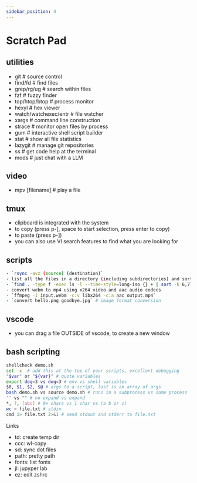```yaml
---
sidebar_position: 4
---
```


# Scratch Pad

## utilities

- git # source control
- find/fd # find files
- grep/rg/ug # search within files
- fzf # fuzzy finder
- top/htop/btop # process monitor
- hexyl # hex viewer
- watch/watchexec/entr # file watcher
- xargs # command line construction
- strace # monitor open files by process
- gum # interactive shell script builder
- stat # show all file statistics
- lazygit # manage git repositories
- ss # get code help at the terminal
- mods # just chat with a LLM

## video

- mpv [filename] # play a file

## tmux

- clipboard is integrated with the system
- to copy (press p-[, space to start selection, press enter to copy)
- to paste (press p-])
- you can also use VI search features to find what you are looking for

## scripts

```bash
- `rsync -avz (source) (destination)`
- list all the files in a directory (including subdirectories) and sort by datetime
- `find . -type f -exec ls -l --time-style=long-iso {} + | sort -k 6,7`
- convert webm to mp4 using x264 video and aac audio codecs
- `ffmpeg -i input.webm -c:v libx264 -c:a aac output.mp4`
- `convert hello.png goodbye.jpg` # image format conversion
```

## vscode

- you can drag a file OUTSIDE of vscode, to create a new window

## bash scripting

```bash
shellcheck demo.sh
set -x  # add this at the top of your scripts, excellent debugging
"$var" or "${var}" # quote variables
export dog=3 vs dog=3 # env vs shell variables
$0, $1, $2, $@ # args to a script, last is an array of args
bash demo.sh vs source demo.sh # runs in a subprocess vs same process
'' vs "" # no expand vs expand
*, ?, [abc] # 0+ chars vs 1 char vs (a b or c)
wc < file.txt # stdin
cmd 1> file.txt 2>&1 # send stdout and stderr to file.txt
```

Links

- td: create temp dir
- ccc: wl-copy
- sd: sync dot files
- path: pretty path
- fonts: list fonts
- jl: jupyper lab
- ez: edit zshrc
